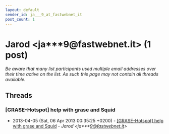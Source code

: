 ```yaml
---
layout: default
sender_id: ja___9_at_fastwebnet_it
post_count: 1
---
```


# Jarod <ja***9<span>@</span>fastwebnet.it> (1 post)

_Be aware that many list participants used multiple email addresses over their time active on the list. As such this page may not contain all threads available._

## Threads

### [GRASE-Hotspot] help with grase and Squid
+ 2013-04-05 (Sat, 06 Apr 2013 00:35:25 +0200) - [[GRASE-Hotspot] help with grase and Squid](/archive/2013/04/5638e085b7b5e315a91e8b8f36763b1da93448a8c617c69b678b87a7f24529c9) - _Jarod \<ja***9@fastwebnet.it\>_

